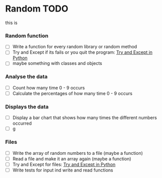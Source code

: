 # Random TODO #
this is

### Random function ###
- [ ] Write a function for every random library or random method
- [ ] Try and Except if its fails or you quit the program: [Try and Except in Python](https://www.pythonforbeginners.com/error-handling/python-try-and-except)
- [ ] maybe something with classes and objects

### Analyse the data ###
- [ ] Count how many time 0 - 9 occurs
- [ ] Calculate the percentages of how many time 0 - 9 occurs

### Displays the data ###
- [ ] Display a bar chart that shows how many times the different numbers occurred
- [ ] g

### Files ###
- [ ] Write the array of random numbers to a file (maybe a function)
- [ ] Read a file and make it an array again (maybe a function)
- [ ] Try and Except for files: [Try and Except in Python](https://www.pythonforbeginners.com/error-handling/python-try-and-except)
- [ ] Write tests for input ind write and read functions
